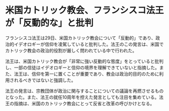 # 米国カトリック教会、フランシスコ法王が「反動的な」と批判

フランシスコ法王は29日、米国カトリック教会について「反動的」であり、政治的イデオロギーが信仰を凌駕していると批判した。法王のこの発言は、米国でカトリック教会の政治的役割が厳しく問われている中で行われた。

法王は、米国カトリック教会が「非常に強い反動的な態度」をとっていると批判し、一部の信徒はイデオロギーと信仰の境界を理解できていないと指摘した。また、法王は、信仰を第一に置くことが重要であり、教会は政治的目的のために利用されるべきではないと強調した。

法王の発言は、宗教団体が政治に関与することについての議論を再燃させるものとなった。また、法王の就任10周年を控えた発言としても注目を集めている。法王の指摘は、米国のカトリック教会にとって反省と改革の呼びかけとなる。